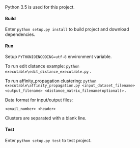 Python 3.5 is used for this project.

#### Build
Enter `python setup.py install` to build project and download dependencies.

#### Run
Setup `PYTHONIOENCODING=utf-8` environment variable.

To run edit distance example: `python executable\edit_distance_executable.py` .

To run affinity_propagation clustering:
`python executable\affinity_propagation.py <input_dataset_filename> <output_filename> <distance_matrix_filename(optional)>` .

Data format for input/output files:

    <email_number> <header>

Clusters are separated with a blank line.

#### Test
Enter `python setup.py test` to test project.